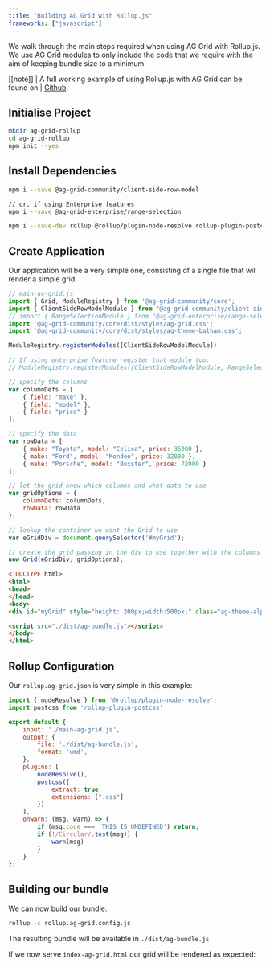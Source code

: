 ```yaml
---
title: "Building AG Grid with Rollup.js"
frameworks: ["javascript"]
---
```


We walk through the main steps required when using AG Grid with Rollup.js. We use AG Grid modules to only include the code that we require with the aim of keeping bundle size to a minimum.

[[note]]
| A full working example of using Rollup.js with AG Grid can be found on
| [Github](https://github.com/seanlandsman/ag-grid-rollup).

## Initialise Project

```bash
mkdir ag-grid-rollup
cd ag-grid-rollup
npm init --yes
```

## Install Dependencies

```bash
npm i --save @ag-grid-community/client-side-row-model

// or, if using Enterprise features
npm i --save @ag-grid-enterprise/range-selection

npm i --save-dev rollup @rollup/plugin-node-resolve rollup-plugin-postcss
```

## Create Application

Our application will be a very simple one, consisting of a single file that will render a simple grid:

```js
// main-ag-grid.js
import { Grid, ModuleRegistry } from '@ag-grid-community/core';
import { ClientSideRowModelModule } from "@ag-grid-community/client-side-row-model";
// import { RangeSelectionModule } from "@ag-grid-enterprise/range-selection";
import '@ag-grid-community/core/dist/styles/ag-grid.css';
import '@ag-grid-community/core/dist/styles/ag-theme-balham.css';

ModuleRegistry.registerModules([ClientSideRowModelModule])

// If using enterprise feature register that module too.
// ModuleRegistry.registerModules([ClientSideRowModelModule, RangeSelectionModule])

// specify the columns
var columnDefs = [
    { field: "make" },
    { field: "model" },
    { field: "price" }
];

// specify the data
var rowData = [
    { make: "Toyota", model: "Celica", price: 35000 },
    { make: "Ford", model: "Mondeo", price: 32000 },
    { make: "Porsche", model: "Boxster", price: 72000 }
];

// let the grid know which columns and what data to use
var gridOptions = {
    columnDefs: columnDefs,
    rowData: rowData
};

// lookup the container we want the Grid to use
var eGridDiv = document.querySelector('#myGrid');

// create the grid passing in the div to use together with the columns & data we want to use
new Grid(eGridDiv, gridOptions);
```

```html
<!DOCTYPE html>
<html>
<head>
</head>
<body>
<div id="myGrid" style="height: 200px;width:500px;" class="ag-theme-alpine"></div>

<script src="./dist/ag-bundle.js"></script>
</body>
</html>
```

## Rollup Configuration

Our `rollup.ag-grid.json` is very simple in this example:

```jsx
import { nodeResolve } from '@rollup/plugin-node-resolve';
import postcss from 'rollup-plugin-postcss'

export default {
    input: './main-ag-grid.js',
    output: {
        file: './dist/ag-bundle.js',
        format: 'umd',
    },
    plugins: [
        nodeResolve(),
        postcss({
            extract: true,
            extensions: [".css"]
        })
    ],
    onwarn: (msg, warn) => {
        if (msg.code === 'THIS_IS_UNDEFINED') return;
        if (!/Circular/.test(msg)) {
            warn(msg)
        }
    }
};
```

## Building our bundle

We can now build our bundle:

```bash
rollup -c rollup.ag-grid.config.js
```

The resulting bundle will be available in `./dist/ag-bundle.js`

If we now serve `index-ag-grid.html` our grid will be rendered as expected:

<image-caption src="building-rollup/resources/bundled-grid.png" width="33rem" alt="Bundled Grid" centered="true" constrained="true"></image-caption>
